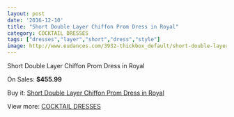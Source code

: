 ```yaml
---
layout: post
date: '2016-12-10'
title: "Short Double Layer Chiffon Prom Dress in Royal"
category: COCKTAIL DRESSES
tags: ["dresses","layer","short","dress","style"]
image: http://www.eudances.com/3932-thickbox_default/short-double-layer-chiffon-prom-dress-in-royal.jpg
---
```

Short Double Layer Chiffon Prom Dress in Royal

On Sales: **$455.99**
<a href="https://www.eudances.com/en/cocktail-dresses/1314-short-double-layer-chiffon-prom-dress-in-royal.html"><amp-img layout="responsive" width="600" height="600" src="//www.eudances.com/3932-thickbox_default/short-double-layer-chiffon-prom-dress-in-royal.jpg" alt="Short Double Layer Chiffon Prom Dress in Royal 0" /></a>

Buy it: [Short Double Layer Chiffon Prom Dress in Royal](https://www.eudances.com/en/cocktail-dresses/1314-short-double-layer-chiffon-prom-dress-in-royal.html "Short Double Layer Chiffon Prom Dress in Royal")

View more: [COCKTAIL DRESSES](https://www.eudances.com/en/14-cocktail-dresses "COCKTAIL DRESSES")